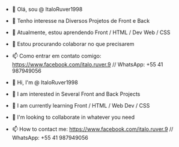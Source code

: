 - 👋 Olá, sou @ ItaloRuver1998
- 👀 Tenho interesse na Diversos Projetos de Front e Back
- 🌱 Atualmente, estou aprendendo Front / HTML / Dev Web / CSS
- 💞️ Estou procurando colaborar no que precisarem
- 📫 Como entrar em contato comigo: https://www.facebook.com/italo.ruver.9 // WhatsApp: +55 41 987949056



- 👋 Hi, I'm @ ItaloRuver1998
- 👀 I am interested in Several Front and Back Projects
- 🌱 I am currently learning Front / HTML / Web Dev / CSS
- 💞️ I'm looking to collaborate in whatever you need
- 📫 How to contact me: https://www.facebook.com/italo.ruver.9 // WhatsApp: +55 41 987949056

